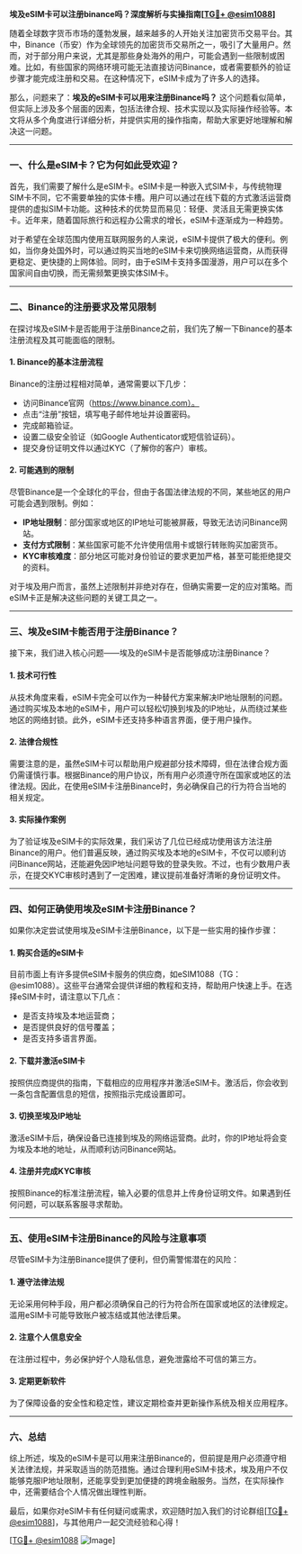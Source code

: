 **埃及eSIM卡可以注册binance吗？深度解析与实操指南[[TG💪+ @esim1088](https://t.me/s/esim1088)]**

随着全球数字货币市场的蓬勃发展，越来越多的人开始关注加密货币交易平台。其中，Binance（币安）作为全球领先的加密货币交易所之一，吸引了大量用户。然而，对于部分用户来说，尤其是那些身处海外的用户，可能会遇到一些限制或困难。比如，有些国家的网络环境可能无法直接访问Binance，或者需要额外的验证步骤才能完成注册和交易。在这种情况下，eSIM卡成为了许多人的选择。

那么，问题来了：**埃及的eSIM卡可以用来注册Binance吗？** 这个问题看似简单，但实际上涉及多个层面的因素，包括法律合规、技术实现以及实际操作经验等。本文将从多个角度进行详细分析，并提供实用的操作指南，帮助大家更好地理解和解决这一问题。

---

### **一、什么是eSIM卡？它为何如此受欢迎？**

首先，我们需要了解什么是eSIM卡。eSIM卡是一种嵌入式SIM卡，与传统物理SIM卡不同，它不需要单独的实体卡槽。用户可以通过在线下载的方式激活运营商提供的虚拟SIM卡功能。这种技术的优势显而易见：轻便、灵活且无需更换实体卡。近年来，随着国际旅行和远程办公需求的增长，eSIM卡逐渐成为一种趋势。

对于希望在全球范围内使用互联网服务的人来说，eSIM卡提供了极大的便利。例如，当你身处国外时，可以通过购买当地的eSIM卡来切换网络运营商，从而获得更稳定、更快捷的上网体验。同时，由于eSIM卡支持多国漫游，用户可以在多个国家间自由切换，而无需频繁更换实体SIM卡。

---

### **二、Binance的注册要求及常见限制**

在探讨埃及eSIM卡是否能用于注册Binance之前，我们先了解一下Binance的基本注册流程及其可能面临的限制。

#### **1. Binance的基本注册流程**
Binance的注册过程相对简单，通常需要以下几步：
- 访问Binance官网（https://www.binance.com）。
- 点击“注册”按钮，填写电子邮件地址并设置密码。
- 完成邮箱验证。
- 设置二级安全验证（如Google Authenticator或短信验证码）。
- 提交身份证明文件以通过KYC（了解你的客户）审核。

#### **2. 可能遇到的限制**
尽管Binance是一个全球化的平台，但由于各国法律法规的不同，某些地区的用户可能会遇到限制。例如：
- **IP地址限制**：部分国家或地区的IP地址可能被屏蔽，导致无法访问Binance网站。
- **支付方式限制**：某些国家可能不允许使用信用卡或银行转账购买加密货币。
- **KYC审核难度**：部分地区可能对身份验证的要求更加严格，甚至可能拒绝提交的资料。

对于埃及用户而言，虽然上述限制并非绝对存在，但确实需要一定的应对策略。而eSIM卡正是解决这些问题的关键工具之一。

---

### **三、埃及eSIM卡能否用于注册Binance？**

接下来，我们进入核心问题——埃及的eSIM卡是否能够成功注册Binance？

#### **1. 技术可行性**
从技术角度来看，eSIM卡完全可以作为一种替代方案来解决IP地址限制的问题。通过购买埃及本地的eSIM卡，用户可以轻松切换到埃及的IP地址，从而绕过某些地区的网络封锁。此外，eSIM卡还支持多种语言界面，便于用户操作。

#### **2. 法律合规性**
需要注意的是，虽然eSIM卡可以帮助用户规避部分技术障碍，但在法律合规方面仍需谨慎行事。根据Binance的用户协议，所有用户必须遵守所在国家或地区的法律法规。因此，在使用eSIM卡注册Binance时，务必确保自己的行为符合当地的相关规定。

#### **3. 实际操作案例**
为了验证埃及eSIM卡的实际效果，我们采访了几位已经成功使用该方法注册Binance的用户。他们普遍反映，通过购买埃及本地的eSIM卡，不仅可以顺利访问Binance网站，还能避免因IP地址问题导致的登录失败。不过，也有少数用户表示，在提交KYC审核时遇到了一定困难，建议提前准备好清晰的身份证明文件。

---

### **四、如何正确使用埃及eSIM卡注册Binance？**

如果你决定尝试使用埃及eSIM卡注册Binance，以下是一些实用的操作步骤：

#### **1. 购买合适的eSIM卡**
目前市面上有许多提供eSIM卡服务的供应商，如eSIM1088（TG：@esim1088）。这些平台通常会提供详细的教程和支持，帮助用户快速上手。在选择eSIM卡时，请注意以下几点：
- 是否支持埃及本地运营商；
- 是否提供良好的信号覆盖；
- 是否支持多语言界面。

#### **2. 下载并激活eSIM卡**
按照供应商提供的指南，下载相应的应用程序并激活eSIM卡。激活后，你会收到一条包含配置信息的短信，按照指示完成设置即可。

#### **3. 切换至埃及IP地址**
激活eSIM卡后，确保设备已连接到埃及的网络运营商。此时，你的IP地址将会变为埃及本地的地址，从而顺利访问Binance网站。

#### **4. 注册并完成KYC审核**
按照Binance的标准注册流程，输入必要的信息并上传身份证明文件。如果遇到任何问题，可以联系客服寻求帮助。

---

### **五、使用eSIM卡注册Binance的风险与注意事项**

尽管eSIM卡为注册Binance提供了便利，但仍需警惕潜在的风险：

#### **1. 遵守法律法规**
无论采用何种手段，用户都必须确保自己的行为符合所在国家或地区的法律规定。滥用eSIM卡可能导致账户被冻结或其他法律后果。

#### **2. 注意个人信息安全**
在注册过程中，务必保护好个人隐私信息，避免泄露给不可信的第三方。

#### **3. 定期更新软件**
为了保障设备的安全性和稳定性，建议定期检查并更新操作系统及相关应用程序。

---

### **六、总结**

综上所述，埃及的eSIM卡是可以用来注册Binance的，但前提是用户必须遵守相关法律法规，并采取适当的防范措施。通过合理利用eSIM卡技术，埃及用户不仅能够克服IP地址限制，还能享受到更加便捷的跨境金融服务。当然，在实际操作中，还需要结合个人情况做出理性判断。

最后，如果你对eSIM卡有任何疑问或需求，欢迎随时加入我们的讨论群组[[TG💪+ @esim1088](https://t.me/s/esim1088)]，与其他用户一起交流经验和心得！

[[TG💪+ @esim1088](https://t.me/s/esim1088) ![Image](https://i.postimg.cc/4NQfJmqS/Snipaste-2025-05-13-00-14-12.png)]